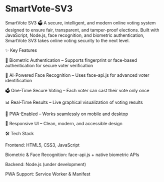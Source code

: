 # SmartVote-SV3
SmartVote SV3 🗳️  A secure, intelligent, and modern online voting system designed to ensure fair, transparent, and tamper-proof elections. Built with JavaScript, Node.js, face recognition, and biometric authentication, SmartVote SV3 takes online voting security to the next level.

✨ Key Features

🔐 Biometric Authentication – Supports fingerprint or face-based authentication for secure voter verification

🧠 AI-Powered Face Recognition – Uses face-api.js for advanced voter identification

🗳️ One-Time Secure Voting – Each voter can cast their vote only once

📊 Real-Time Results – Live graphical visualization of voting results

📱 PWA-Enabled – Works seamlessly on mobile and desktop

🎨 Responsive UI – Clean, modern, and accessible design

🛠 Tech Stack

Frontend: HTML5, CSS3, JavaScript

Biometric & Face Recognition: face-api.js + native biometric APIs

Backend: Node.js (under development)

PWA Support: Service Worker & Manifest

